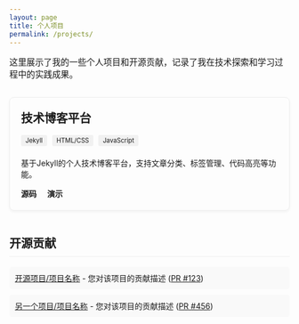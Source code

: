 ```yaml
---
layout: page
title: 个人项目
permalink: /projects/
---
```

<div class="projects-page">
  <p class="intro">
    这里展示了我的一些个人项目和开源贡献，记录了我在技术探索和学习过程中的实践成果。
  </p>

<div class="project-grid">
    <div class="project-card">
      <h2>技术博客平台</h2>
      <div class="project-tags">
        <span class="tag">Jekyll</span>
        <span class="tag">HTML/CSS</span>
        <span class="tag">JavaScript</span>
      </div>
      <p>基于Jekyll的个人技术博客平台，支持文章分类、标签管理、代码高亮等功能。</p>
      <div class="project-links">
        <a href="https://github.com/codyshen0000/blog" target="_blank">源码</a>
        <a href="https://codyshen0000.github.io/blog" target="_blank">演示</a>
      </div>
    </div>


</div>

<h2 class="section-title">开源贡献</h2>
  <ul class="contribution-list">
    <li>
      <a href="https://github.com/开源项目/项目名称" target="_blank">开源项目/项目名称</a> - 
      您对该项目的贡献描述
      (<a href="https://github.com/开源项目/项目名称/pull/123" target="_blank">PR #123</a>)
    </li>
    <li>
      <a href="https://github.com/另一个项目/项目名称" target="_blank">另一个项目/项目名称</a> - 
      您对该项目的贡献描述
      (<a href="https://github.com/另一个项目/项目名称/pull/456" target="_blank">PR #456</a>)
    </li>
  </ul>
</div>

<style>
  .projects-page .intro {
    font-size: 1.1em;
    margin-bottom: 2em;
  }
  
  .project-grid {
    display: grid;
    grid-template-columns: repeat(auto-fill, minmax(300px, 1fr));
    gap: 20px;
    margin-bottom: 2em;
  }
  
  .project-card {
    border: 1px solid #eee;
    border-radius: 8px;
    padding: 20px;
    box-shadow: 0 2px 5px rgba(0,0,0,0.05);
  }
  
  .project-card h2 {
    margin-top: 0;
    font-size: 1.5em;
  }
  
  .project-tags {
    margin-bottom: 15px;
  }
  
  .tag {
    display: inline-block;
    background-color: #f1f1f1;
    padding: 3px 8px;
    border-radius: 3px;
    font-size: 0.8em;
    margin-right: 5px;
    margin-bottom: 5px;
  }
  
  .project-links {
    margin-top: 15px;
  }
  
  .project-links a {
    display: inline-block;
    margin-right: 15px;
    text-decoration: none;
    font-weight: bold;
  }
  
  .section-title {
    margin-top: 2em;
    padding-bottom: 0.5em;
    border-bottom: 1px solid #eee;
  }
  
  .contribution-list {
    list-style-type: none;
    padding-left: 0;
  }
  
  .contribution-list li {
    margin-bottom: 10px;
    padding: 10px;
    border-radius: 5px;
    background-color: #f9f9f9;
  }
  
  @media (max-width: 768px) {
    .project-grid {
      grid-template-columns: 1fr;
    }
  }
</style>
